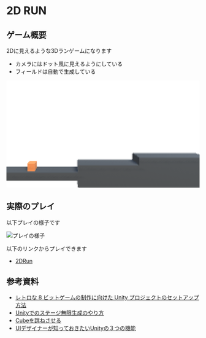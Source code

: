 # 2D RUN

## ゲーム概要

2Dに見えるような3Dランゲームになります

- カメラにはドット風に見えるようにしている
- フィールドは自動で生成している

![ドット絵のような表現](/img/2DRun_pixel.png)

## 実際のプレイ

以下プレイの様子です

![プレイの様子](/img/2DRUN_Play.gif)

以下のリンクからプレイできます

- [2DRun](https://tomru112345.github.io/2DRunGame/)

## 参考資料

- [レトロな 8 ビットゲームの制作に向けた Unity プロジェクトのセットアップ方法](https://blog.unity.com/ja/technology/2d-pixel-perfect-how-to-set-up-your-unity-project-for-retro-8-bits-games)
- [Unityでのステージ無限生成のやり方](https://qiita.com/Sacky_0729/items/7abec77c77a6b3b0834f)
- [Cubeを跳ねさせる](https://tsubakit1.hateblo.jp/entry/2017/07/31/005643)
- [UIデザイナーが知っておきたいUnityの３つの機能](https://creator.game.cyberagent.co.jp/?p=4478)
